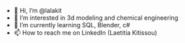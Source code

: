 - 👋 Hi, I’m @lalakit
- 👀 I’m interested in 3d modeling and chemical engineering 
- 🌱 I’m currently learning SQL, Blender, c#
- 📫 How to reach me on LinkedIn (Laetitia Kitissou)

<!---
lalakit/lalakit is a ✨ special ✨ repository because its `README.md` (this file) appears on your GitHub profile.
You can click the Preview link to take a look at your changes.
--->
